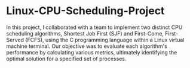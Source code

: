 # Linux-CPU-Scheduling-Project
In this project, I collaborated with a team to implement two distinct CPU scheduling algorithms, Shortest Job First (SJF) and First-Come, First-Served (FCFS), using the C programming language within a Linux virtual machine terminal. Our objective was to evaluate each algorithm's performance by calculating various metrics, ultimately identifying the optimal solution for a specified set of processes.

